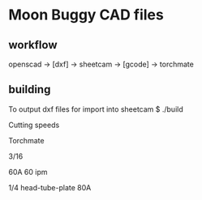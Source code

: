 # Moon Buggy CAD files

## workflow
openscad -> [dxf] -> sheetcam -> [gcode] -> torchmate

## building
To output dxf files for import into sheetcam
$ ./build

Cutting speeds

Torchmate

3/16 

60A
60 ipm

1/4
head-tube-plate
80A

